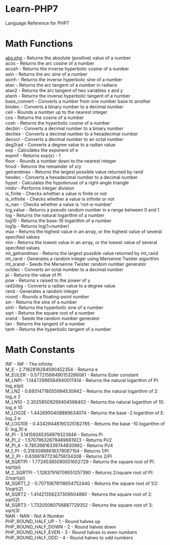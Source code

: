 # Learn-PHP7
Language Reference for PHP7

# Math Functions

[abs.php](abs) - Returns the absolute (positive) value of a number<br/>
acos - Returns the arc cosine of a number<br/>
acosh - Returns the inverse hyperbolic cosine of a number<br/>
asin - Returns the arc sine of a number<br/>
asinh - Returns the inverse hyperbolic sine of a number<br/>
atan - Returns the arc tangent of a number in radians<br/>
atan2 - Returns the arc tangent of two variables x and y<br/>
atanh - Returns the inverse hyperbolic tangent of a number<br/>
base_convert - Converts a number from one number base to another<br/>
bindec - Converts a binary number to a decimal number<br/>
ceil - Rounds a number up to the nearest integer<br/>
cos - Returns the cosine of a number<br/>
cosh - Returns the hyperbolic cosine of a number<br/>
decbin - Converts a decimal number to a binary number<br/>
dechex - Converts a decimal number to a hexadecimal number<br/>
decoct - Converts a decimal number to an octal number<br/>
deg2rad - Converts a degree value to a radian value<br/>
exp - Calculates the exponent of e<br/>
expm1 - Returns exp(x) - 1<br/>
floor - Rounds a number down to the nearest integer<br/>
fmod - Returns the remainder of x/y<br/>
getrandmax - Returns the largest possible value returned by rand<br/>
hexdec - Converts a hexadecimal number to a decimal number<br/>
hypot - Calculates the hypotenuse of a right-angle triangle<br/>
intdiv - Performs integer division<br/>
is_finite - Checks whether a value is finite or not<br/>
is_infinite - Checks whether a value is infinite or not<br/>
is_nan - Checks whether a value is 'not-a-number'<br/>
lcg_value - Returns a pseudo random number in a range between 0 and 1<br/>
log - Returns the natural logarithm of a number<br/>
log10 - Returns the base-10 logarithm of a number<br/>
log1p - Returns log(1+number)<br/>
max - Returns the highest value in an array, or the highest value of several specified values<br/>
min - Returns the lowest value in an array, or the lowest value of several specified values<br/>
mt_getrandmax - Returns the largest possible value returned by mt_rand<br/>
mt_rand - Generates a random integer using Mersenne Twister algorithm<br/>
mt_srand - Seeds the Mersenne Twister random number generator<br/>
octdec - Converts an octal number to a decimal number<br/>
pi - Returns the value of PI<br/>
pow - Returns x raised to the power of y<br/>
rad2deg - Converts a radian value to a degree value<br/>
rand - Generates a random integer<br/>
round - Rounds a floating-point number<br/>
sin - Returns the sine of a number<br/>
sinh - Returns the hyperbolic sine of a number<br/>
sqrt - Returns the square root of a number<br/>
srand - Seeds the random number generator<br/>
tan - Returns the tangent of a number<br/>
tanh - Returns the hyperbolic tangent of a number<br/>


# Math Constants

INF - INF - The infinite<br/>
M_E - 2.7182818284590452354 - Returns e<br/>
M_EULER - 0.57721566490153286061 - Returns Euler constant<br/>
M_LNPI - 1.14472988584940017414 - Returns the natural logarithm of PI: log_e(pi)<br/>
M_LN2 - 0.69314718055994530942 - Returns the natural logarithm of 2: log_e 2<br/>
M_LN10 - 2.30258509299404568402 - Returns the natural logarithm of 10: log_e 10<br/>
M_LOG2E - 1.4426950408889634074 - Returns the base -2 logarithm of E: log_2 e<br/>
M_LOG10E - 0.43429448190325182765 - Returns the base -10 logarithm of E: log_10 e<br/>
M_PI - 3.14159265358979323846 - Returns Pi<br/>
M_PI_2 - 1.57079632679489661923 - Returns Pi/2<br/>
M_PI_4 - 0.78539816339744830962 - Returns Pi/4<br/>
M_1_PI - 0.31830988618379067154 - Returns 1/Pi<br/>
M_2_PI - 0.63661977236758134308 - Returns 2/Pi<br/>
M_SQRTPI - 1.77245385090551602729 - Returns the square root of PI: sqrt(pi)<br/>
M_2_SQRTPI - 1.12837916709551257390 - Returns 2/square root of PI: 2/sqrt(pi)<br/>
M_SQRT1_2 - 0.70710678118654752440 - Returns the square root of 1/2: 1/sqrt(2)<br/>
M_SQRT2 - 1.41421356237309504880 - Returns the square root of 2: sqrt(2)<br/>
M_SQRT3 - 1.73205080756887729352 - Returns the square root of 3: sqrt(3)<br/>
NAN - NAN - Not A Number<br/>
PHP_ROUND_HALF_UP - 1 - Round halves up<br/>
PHP_ROUND_HALF_DOWN - 2 - Round halves down<br/>
PHP_ROUND_HALF_EVEN - 3 - Round halves to even numbers<br/>
PHP_ROUND_HALF_ODD - 4 - Round halves to odd numbers<br/>
